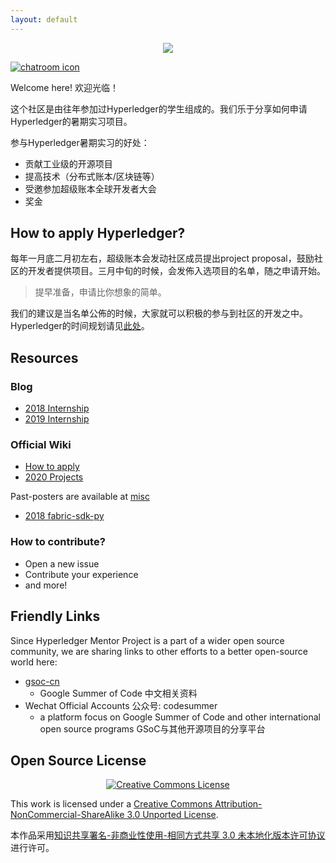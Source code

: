 ```yaml
---
layout: default
---
```


<p align="center">
    <img src="https://www.hyperledger.org/wp-content/uploads/2016/09/logo_hl_new.png" alto="logo" />
</p>


[![chatroom icon](https://patrolavia.github.io/telegram-badge/chat.png)](https://t.me/joinchat/G5DgZBxzSyZ2OEfHmHfCEw)

Welcome here! 欢迎光临！

这个社区是由往年参加过Hyperledger的学生组成的。我们乐于分享如何申请Hyperledger的暑期实习项目。

参与Hyperledger暑期实习的好处：

* 贡献工业级的开源项目
* 提高技术（分布式账本/区块链等）
* 受邀参加超级账本全球开发者大会
* 奖金


## How to apply Hyperledger?

每年一月底二月初左右，超级账本会发动社区成员提出project proposal，鼓励社区的开发者提供项目。三月中旬的时候，会发佈入选项目的名单，随之申请开始。

> 提早准备，申请比你想象的简单。

我们的建议是当名单公佈的时候，大家就可以积极的参与到社区的开发之中。Hyperledger的时间规划请见[此处](https://wiki.hyperledger.org/display/INTERN#HyperledgerMentorshipProgram-2020ProgramTimeline*)。

## Resources

### Blog

- [2018 Internship](https://www.hyperledger.org/blog/2018/06/13/meet-the-hyperledger-summer-2018-interns-part-2)
- [2019 Internship](https://www.hyperledger.org/blog/2019/12/12/2019-summer-mentee-project-update-hyperledger-fabric-sdk-for-node-js-security-extension)


### Official Wiki

- [How to apply](https://wiki.hyperledger.org/display/INTERN/How+to+Apply)
- [2020 Projects](https://wiki.hyperledger.org/display/INTERN/2020+Projects)

Past-posters are available at [misc](./misc)

- [2018 fabric-sdk-py](misc/fabric-sdk-py-poster.pdf)

### How to contribute?

- Open a new issue
- Contribute your experience
- and more!

## Friendly Links

Since Hyperledger Mentor Project is a part of a wider open source community, we are sharing links to other efforts to a better open-source world here:

- [gsoc-cn](https://github.com/gsoc-cn/gsoc-cn)
    - Google Summer of Code 中文相关资料
- Wechat Official Accounts 公众号: codesummer
    - a platform focus on Google Summer of Code and other international open source programs GSoC与其他开源项目的分享平台

## Open Source License

<p align="center">
  <a rel="license" href="http://creativecommons.org/licenses/by-nc-sa/3.0/"><img alt="Creative Commons License" style="border-width:0" src="https://i.creativecommons.org/l/by-nc-sa/3.0/88x31.png" /></a>
</p>

This work is licensed under a [Creative Commons Attribution-NonCommercial-ShareAlike 3.0 Unported License](http://creativecommons.org/licenses/by-nc-sa/3.0/).

本作品采用[知识共享署名-非商业性使用-相同方式共享 3.0 未本地化版本许可协议](http://creativecommons.org/licenses/by-nc-sa/3.0/)进行许可。